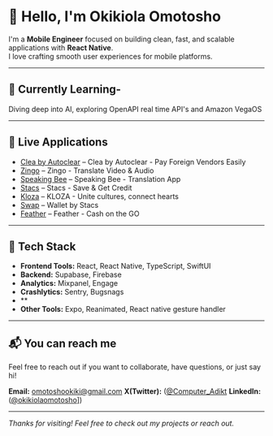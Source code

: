 # 👋 Hello, I'm Okikiola Omotosho

I'm a **Mobile Engineer** focused on building clean, fast, and scalable applications with **React Native**.  
I love crafting smooth user experiences for mobile platforms.

---



## 🚧 Currently Learning- 

Diving deep into AI, exploring OpenAPI real time API's and Amazon VegaOS

---

## 📱 Live Applications
- [Clea by Autoclear](https://apps.apple.com/gb/app/clea-by-autoclear/id6749337169) – Clea by Autoclear - Pay Foreign Vendors Easily
- [Zingo](https://apps.apple.com/us/app/translate-video-audio-zingo/id6746193562) – Zingo - Translate Video & Audio
- [Speaking Bee](https://apps.apple.com/us/app/speaking-bee-translation-app/id6504189049) – Speaking Bee - Translation App
- [Stacs](https://apps.apple.com/ng/app/stacs-save-get-credit/id6450111151) – Stacs - Save & Get Credit
- [Kloza](https://apps.apple.com/ng/app/kloza/id6479576483) – KLOZA - Unite cultures, connect hearts
- [Swap](https://apps.apple.com/us/app/wallet-by-stacs/id6504357184) – Wallet by Stacs
- [Feather](https://apps.apple.com/ng/app/feather-cash-on-the-go/id6447082427) – Feather - Cash on the GO


---


## 🧰 Tech Stack

- **Frontend Tools:** React, React Native, TypeScript, SwiftUI
- **Backend:** Supabase, Firebase
- **Analytics:** Mixpanel, Engage
- **Crashlytics:** Sentry, Bugsnags
- **
- **Other Tools:** Expo, Reanimated, React native gesture handler

---

## 📬 You can reach me

Feel free to reach out if you want to collaborate, have questions, or just say hi!

**Email:** omotoshookiki@gmail.com
**X(Twitter):** ([@Computer_Adikt]([https://x.com/Computer_Adikt])
**LinkedIn:** ([@okikiolaomotosho]([https://www.linkedin.com/in/okikiolaomotosho/)])

---

*Thanks for visiting! Feel free to check out my projects or reach out.*
